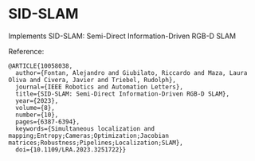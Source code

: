 # SID-SLAM
Implements SID-SLAM: Semi-Direct Information-Driven RGB-D SLAM

Reference:
```
@ARTICLE{10058038,
  author={Fontan, Alejandro and Giubilato, Riccardo and Maza, Laura Oliva and Civera, Javier and Triebel, Rudolph},
  journal={IEEE Robotics and Automation Letters}, 
  title={SID-SLAM: Semi-Direct Information-Driven RGB-D SLAM}, 
  year={2023},
  volume={8},
  number={10},
  pages={6387-6394},
  keywords={Simultaneous localization and mapping;Entropy;Cameras;Optimization;Jacobian matrices;Robustness;Pipelines;Localization;SLAM},
  doi={10.1109/LRA.2023.3251722}}
```
